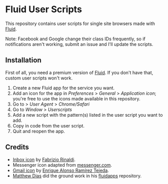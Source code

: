 # Fluid User Scripts

This repository contains user scripts for single site browsers
made with [Fluid](http://fluidapp.com).

Note: Facebook and Google change their class IDs frequently, so if notifications
aren't working, submit an issue and I'll update the scripts.

## Installation

First of all, you need a premium version of [Fluid](http://fluidapp.com). If you
don't have that, custom user scripts won't work.

1. Create a new Fluid app for the service you want.
2. Add an icon for the app in *Preferences* > *General* > *Application icon*;
   you're free to use the icons made available in this repository.
3. Go to *<App Name>* > *User Agent* > *Chrome/Safari*
4. Go to *Window* > *Userscripts*
5. Add a new script with the pattern(s) listed in the user script you want to
   add.
6. Copy in code from the user script.
7. Quit and reopen the app.

## Credits

* [Inbox icon](https://dribbble.com/shots/1829913-Google-Inbox-Yosemite-Icon-2)
  by [Fabrizio Rinaldi](https://dribbble.com/linuz90).
* Messenger icon adapted from [messenger.com](http://messenger.com/).
* [Gmail icon](http://www.iconarchive.com/show/cold-fusion-hd-icons-by-chrisbanks2/gmail-new-2-icon.html)
  by [Enrique Alonso Ramírez Tejeda](http://dtafalonso.deviantart.com/).
* [Matthew Dias](http://www.matthewdias.me/) did the ground work in his
  [fluidapps](https://github.com/matthewdias/fluidapps) repository.